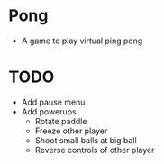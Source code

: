 # Pong
* A game to play virtual ping pong

# TODO
* Add pause menu
* Add powerups
  * Rotate paddle
  * Freeze other player
  * Shoot small balls at big ball
  * Reverse controls of other player
